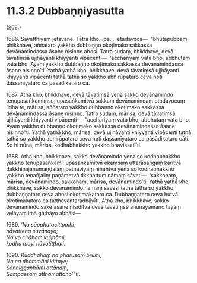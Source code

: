 

# 11.3.2 Dubbaṇṇiyasutta




(268.)

1686\. Sāvatthiyaṃ jetavane. Tatra kho…pe…  etadavoca—  “bhūtapubbaṃ, bhikkhave, aññataro yakkho dubbaṇṇo okoṭimako sakkassa devānamindassa āsane nisinno ahosi. Tatra sudaṃ, bhikkhave, devā tāvatiṃsā ujjhāyanti khiyyanti vipācenti—  ‘acchariyaṃ vata bho, abbhutaṃ vata bho. Ayaṃ yakkho dubbaṇṇo okoṭimako sakkassa devānamindassa āsane nisinno’ti. Yathā yathā kho, bhikkhave, devā tāvatiṃsā ujjhāyanti khiyyanti vipācenti tathā tathā so yakkho abhirūpataro ceva hoti dassanīyataro ca pāsādikataro ca.

1687\. Atha kho, bhikkhave, devā tāvatiṃsā yena sakko devānamindo tenupasaṅkamiṃsu; upasaṅkamitvā sakkaṃ devānamindaṃ etadavocuṃ—  ‘idha te, mārisa, aññataro yakkho dubbaṇṇo okoṭimako sakkassa devānamindassa āsane nisinno. Tatra sudaṃ, mārisa, devā tāvatiṃsā ujjhāyanti khiyyanti vipācenti—  “acchariyaṃ vata bho, abbhutaṃ vata bho. Ayaṃ yakkho dubbaṇṇo okoṭimako sakkassa devānamindassa āsane nisinno”ti. Yathā yathā kho, mārisa, devā ujjhāyanti khiyyanti vipācenti tathā tathā so yakkho abhirūpataro ceva hoti dassanīyataro ca pāsādikataro cāti. So hi nūna, mārisa, kodhabhakkho yakkho bhavissatī’ti.

1688\. Atha kho, bhikkhave, sakko devānamindo yena so kodhabhakkho yakkho tenupasaṅkami; upasaṅkamitvā ekaṃsaṃ uttarāsaṅgaṃ karitvā dakkhiṇajāṇumaṇḍalaṃ pathaviyaṃ nihantvā yena so kodhabhakkho yakkho tenañjaliṃ paṇāmetvā tikkhattuṃ nāmaṃ sāveti—  ‘sakkohaṃ, mārisa, devānamindo, sakkohaṃ, mārisa, devānamindo’ti. Yathā yathā kho, bhikkhave, sakko devānamindo nāmaṃ sāvesi tathā tathā so yakkho dubbaṇṇataro ceva ahosi okoṭimakataro ca. Dubbaṇṇataro ceva hutvā okoṭimakataro ca tatthevantaradhāyīti. Atha kho, bhikkhave, sakko devānamindo sake āsane nisīditvā deve tāvatiṃse anunayamāno tāyaṃ velāyaṃ imā gāthāyo abhāsi—

1689\. _‘Na sūpahatacittomhi,_  
_nāvattena suvānayo;_  
_Na vo cirāhaṃ kujjhāmi,_  
_kodho mayi nāvatiṭṭhati._  


1690\. _Kuddhāhaṃ na pharusaṃ brūmi,_  
_Na ca dhammāni kittaye;_  
_Sanniggaṇhāmi attānaṃ,_  
_Sampassaṃ atthamattano’”ti._  




